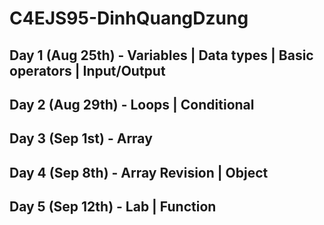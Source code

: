 # C4EJS95-DinhQuangDzung

## Day 1 (Aug 25th) - Variables | Data types | Basic operators | Input/Output
## Day 2 (Aug 29th) - Loops | Conditional
## Day 3 (Sep 1st) - Array
## Day 4 (Sep 8th) - Array Revision | Object 
## Day 5 (Sep 12th) - Lab | Function 
